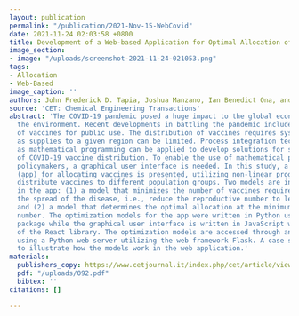 ```yaml
---
layout: publication
permalink: "/publication/2021-Nov-15-WebCovid"
date: 2021-11-24 02:03:58 +0800
title: Development of a Web-based Application for Optimal Allocation of COVID-19 Vaccine
image_section:
- image: "/uploads/screenshot-2021-11-24-021053.png"
tags:
- Allocation
- Web-Based
image_caption: ''
authors: John Frederick D. Tapia, Joshua Manzano, Ian Benedict Ona, and Unisse Chua
source: 'CET: Chemical Engineering Transactions'
abstract: 'The COVID-19 pandemic posed a huge impact to the global economy and on
  the environment. Recent developments in battling the pandemic include the availability
  of vaccines for public use. The distribution of vaccines requires systematic planning
  as supplies to a given region can be limited. Process integration techniques such
  as mathematical programming can be applied to develop solutions for systematic planning
  of COVID-19 vaccine distribution. To enable the use of mathematical programs for
  policymakers, a graphical user interface is needed. In this study, a web-based application
  (app) for allocating vaccines is presented, utilizing non-linear programs to optimally
  distribute vaccines to different population groups. Two models are incorporated
  in the app: (1) a model that minimizes the number of vaccines required to slow down
  the spread of the disease, i.e., reduce the reproductive number to less than one
  and (2) a model that determines the optimal allocation at the minimum reproductive
  number. The optimization models for the app were written in Python using the Pyomo
  package while the graphical user interface is written in JavaScript with the use
  of the React library. The optimization models are accessed through an API served
  using a Python web server utilizing the web framework Flask. A case study is used
  to illustrate how the models work in the web application.'
materials:
  publishers_copy: https://www.cetjournal.it/index.php/cet/article/view/CET2188092
  pdf: "/uploads/092.pdf"
  bibtex: ''
citations: []

---
```


